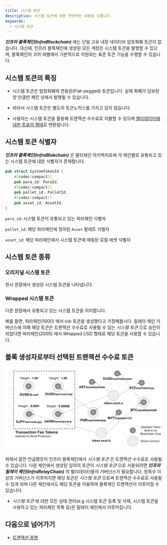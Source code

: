 ```yaml
---
title: 시스템 토큰
description: 시스템 토큰에 대한 전반적인 내용을 다룹니다.
keywords:
  - 시스템 토큰
---
```


**_인프라 블록체인(InfraBlockchain)_** 에는 단일 고유 내장 네이티브 암호화폐 토큰이 없습니다. 대신에, 인프라 블록체인에 생성된 모든 계정은 시스템 토큰을 발행할 수 있으며, 블록체인의 코어 레벨에서 기본적으로 지원되는 표준 토큰 기능을 수행할 수 있습니다. 

## 시스템 토큰의 특징

- 시스템 토큰은 법정화폐에 연동된(Fiat-pegged) 토큰입니다. 실제 화폐가 담보된 양 만큼만 체인 상에서 발행될 수 있습니다.

- 따라서 시스템 토큰은 별도의 토큰노믹스를 가지고 있지 않습니다.

- 사용자는 시스템 토큰을 활용해 트랜잭션 수수료로 지불할 수 있으며 [밸리데이터에 대한 투표의 형태](./proof-of-transaction.md)로 변환됩니다. 

## 시스템 토큰 식별자

**_인프라 블록체인(InfraBlokchain)_** 은 멀티체인 아키텍처로써 각 체인별로 유통되고 있는 시스템 토큰에 대한 식별자가 존재합니다.

```rust
pub struct SystemTokenId {
	#[codec(compact)]
	pub para_id: ParaId,
	#[codec(compact)]
	pub pallet_id: PalletId,
	#[codec(compact)]
	pub asset_id: AssetId,
}
```

`para_id`: 시스템 토큰이 유통되고 있는 파라체인 식별자

`pallet_id`: 해당 파라체인에 정의된 `Asset` 팔레트 식별자

`asset_id`: 해당 파라체인에서 시스템 토큰에 매핑된 로컬 애셋 식별자

## 시스템 토큰 종류

### 오리지널 시스템 토큰

원시 원장에서 생성된 시스템 토큰을 나타냅니다. 

### Wrapped 시스템 토큰

다른 원장에서 유통되고 있는 시스템 토큰을 의미합니다.

예를 들면, 파라체인(1000) 에서 `USD` 토큰을 생성했다고 가정해봅시다. 릴레이 체인 거버넌스에 의해 해당 토큰은 트랜잭션 수수료로 사용될 수 있는 _시스템 토큰_ 으로 승인이 되었다면 파라체인(2000) 에서 _Wrapped USD_ 형태로 해당 토큰을 사용할 수 있습니다.  

## 블록 생성자로부터 선택된 트랜잭션 수수료 토큰

![시스템 토큰 관리](/media/images/docs/infrablockchain/learn/protocol/system-token.png)

위에서 잠깐 언급했듯이 인프라 블록체인에서 _시스템 토큰_ 은 트랜잭션 수수료로 사용될 수 있습니다. 다른 체인에서 생성된 임의의 토큰이 _시스템 토큰_ 으로 사용되려면 **_인프라 릴레이 체인(InfraRelayChain)_** 의 밸리데이터들의 거버넌스가 필요합니다. 정족수 이상의 거버넌스가 이루어지면 해당 토큰은 _시스템 토큰_ 으로써 트랜잭션 수수료로 사용될 수 있게 되며 다른 체인에서도 해당 토큰을 이용하여 블록체인 트랜잭션이 이루어질 수 있습니다. 

- _시스템 토큰_ 에 대한 모든 상태 관리(e.g 시스템 토큰 등록 및 삭제, 시스템 토큰을 사용하고 있는 파라체인 목록 등)은 릴레이 체인에서 이루어집니다.

## 다음으로 넘어가기

- [트랜잭션 증명](./proof-of-transaction.md)